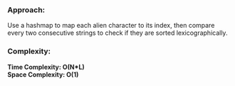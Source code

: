 ### Approach:
Use a hashmap to map each alien character to its index, then compare every two consecutive strings to check if they are sorted lexicographically.
​
### Complexity:
**Time Complexity: O(N*L)**\
**Space Complexity: O(1)**